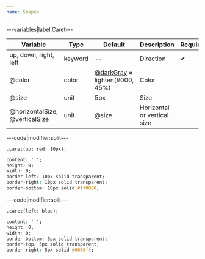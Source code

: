 ```yaml
---
name: Shapes
---
```


---variables|label:Caret---

| Variable | Type | Default | Description | Required |
| -- | -- | -- | -- | -- |
| up, down, right, left | keyword | -- | Direction | ✔ |
| @color | color | [@darkGray](/style/variables#grayscale) = lighten(#000, 45%) | Color ||
| @size | unit | 5px | Size ||
| @horizontalSize, @verticalSize | unit | @size | Horizontal or vertical size ||

---code|modifier:split---

```less
.caret(up; red; 10px);
```

```css
content: ' ';
height: 0;
width: 0;
border-left: 10px solid transparent;
border-right: 10px solid transparent;
border-bottom: 10px solid #ff0000;
```

---code|modifier:split---

```less
.caret(left; blue);
```

```css
content: ' ';
height: 0;
width: 0;
border-bottom: 5px solid transparent;
border-top: 5px solid transparent;
border-right: 5px solid #0000ff;
```
